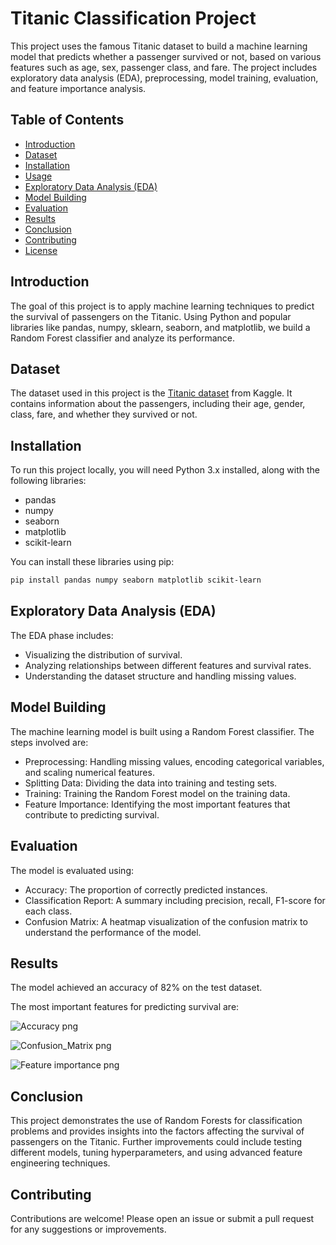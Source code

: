 # Titanic Classification Project

This project uses the famous Titanic dataset to build a machine learning model that predicts whether a passenger survived or not, based on various features such as age, sex, passenger class, and fare. The project includes exploratory data analysis (EDA), preprocessing, model training, evaluation, and feature importance analysis.

## Table of Contents

- [Introduction](#introduction)
- [Dataset](#dataset)
- [Installation](#installation)
- [Usage](#usage)
- [Exploratory Data Analysis (EDA)](#exploratory-data-analysis-eda)
- [Model Building](#model-building)
- [Evaluation](#evaluation)
- [Results](#results)
- [Conclusion](#conclusion)
- [Contributing](#contributing)
- [License](#license)

## Introduction

The goal of this project is to apply machine learning techniques to predict the survival of passengers on the Titanic. Using Python and popular libraries like pandas, numpy, sklearn, seaborn, and matplotlib, we build a Random Forest classifier and analyze its performance.

## Dataset

The dataset used in this project is the [Titanic dataset](https://www.kaggle.com/c/titanic/data) from Kaggle. It contains information about the passengers, including their age, gender, class, fare, and whether they survived or not.

## Installation

To run this project locally, you will need Python 3.x installed, along with the following libraries:

- pandas
- numpy
- seaborn
- matplotlib
- scikit-learn

You can install these libraries using pip:

```bash
pip install pandas numpy seaborn matplotlib scikit-learn
```
## Exploratory Data Analysis (EDA)
The EDA phase includes:
- Visualizing the distribution of survival.
- Analyzing relationships between different features and survival rates.
- Understanding the dataset structure and handling missing values.

## Model Building
The machine learning model is built using a Random Forest classifier. The steps involved are:

- Preprocessing: Handling missing values, encoding categorical variables, and scaling numerical features.
- Splitting Data: Dividing the data into training and testing sets.
- Training: Training the Random Forest model on the training data.
- Feature Importance: Identifying the most important features that contribute to predicting survival.
## Evaluation
The model is evaluated using:

- Accuracy: The proportion of correctly predicted instances.
- Classification Report: A summary including precision, recall, F1-score for each class.
- Confusion Matrix: A heatmap visualization of the confusion matrix to understand the performance of the model.

## Results
The model achieved an accuracy of 82% on the test dataset.

The most important features for predicting survival are:

![Accuracy png](https://github.com/user-attachments/assets/4ad64197-3555-4881-bb11-15835ff43189)

![Confusion_Matrix png](https://github.com/user-attachments/assets/f9f3bd8d-8cc1-4775-9e56-4eb458ba7921)

![Feature importance png](https://github.com/user-attachments/assets/a41ef539-1937-4c9c-96ee-8e2a51155982)


## Conclusion
This project demonstrates the use of Random Forests for classification problems and provides insights into the factors affecting the survival of passengers on the Titanic. Further improvements could include testing different models, tuning hyperparameters, and using advanced feature engineering techniques.

## Contributing
Contributions are welcome! Please open an issue or submit a pull request for any suggestions or improvements.
